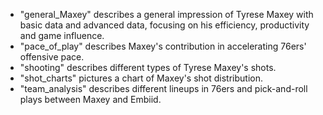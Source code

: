 - "general_Maxey" describes a general impression of Tyrese Maxey with basic data and advanced data, focusing on his efficiency, productivity and game influence.
- "pace_of_play" describes Maxey's contribution in accelerating 76ers' offensive pace.
- "shooting" describes different types of Tyrese Maxey's shots.
- "shot_charts" pictures a chart of Maxey's shot distribution.
- "team_analysis" describes different lineups in 76ers and pick-and-roll plays between Maxey and Embiid.
